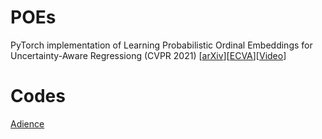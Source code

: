 # POEs

PyTorch implementation of Learning Probabilistic Ordinal Embeddings for Uncertainty-Aware Regressiong  (CVPR 2021)  \[[arXiv](https://arxiv.org/abs/2103.13629)\]\[[ECVA](http://www.ecva.net/papers/eccv_2020/papers_ECCV/html/2287_ECCV_2020_paper.php)\]\[[Video](https://www.youtube.com/watch?v=zCTPRxxlZsI&t=427s)\]


# Codes
[Adience](./codes/adience_poe)
